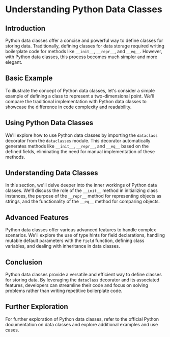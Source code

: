 # Understanding Python Data Classes

## Introduction
Python data classes offer a concise and powerful way to define classes for storing data. Traditionally, defining classes for data storage required writing boilerplate code for methods like `__init__`, `__repr__`, and `__eq__`. However, with Python data classes, this process becomes much simpler and more elegant.

## Basic Example
To illustrate the concept of Python data classes, let's consider a simple example of defining a class to represent a two-dimensional point. We'll compare the traditional implementation with Python data classes to showcase the difference in code complexity and readability.

## Using Python Data Classes
We'll explore how to use Python data classes by importing the `dataclass` decorator from the `dataclasses` module. This decorator automatically generates methods like `__init__`, `__repr__`, and `__eq__` based on the defined fields, eliminating the need for manual implementation of these methods.

## Understanding Data Classes
In this section, we'll delve deeper into the inner workings of Python data classes. We'll discuss the role of the `__init__` method in initializing class instances, the purpose of the `__repr__` method for representing objects as strings, and the functionality of the `__eq__` method for comparing objects.

## Advanced Features
Python data classes offer various advanced features to handle complex scenarios. We'll explore the use of type hints for field declarations, handling mutable default parameters with the `field` function, defining class variables, and dealing with inheritance in data classes.

## Conclusion
Python data classes provide a versatile and efficient way to define classes for storing data. By leveraging the `dataclass` decorator and its associated features, developers can streamline their code and focus on solving problems rather than writing repetitive boilerplate code.

## Further Exploration
For further exploration of Python data classes, refer to the official Python documentation on data classes and explore additional examples and use cases.
